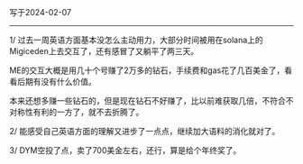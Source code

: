 写于2024-02-07

-----

1/  过去一周英语方面基本没怎么主动用力，大部分时间被用在solana上的Migiceden上去交互了，还有感冒了又躺平了两三天。

ME的交互大概是用几十个号赚了2万多的钻石，手续费和gas花了几百美金了，看看后期有没有什么价值。 

本来还想多赚一些钻石的，但是现在钻石不好赚了，比以前难获取几倍，不符合不对称性有利的一方了，就不去折腾了。

2/ 能感受自己英语方面的理解又进步了一点点，继续加大语料的消化就对了。

3/ DYM空投了点，卖了700美金左右，还行，算是给个年终奖了。
